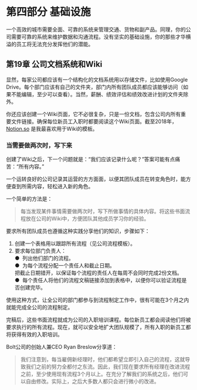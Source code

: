 # 第四部分 基础设施

一个高效的城市需要全面、可靠的系统来管理交通、货物和副产品。同理，你的公司需要可靠的系统来维护数据和沟通流程。没有坚实的基础设施，你的那些才华横溢的员工将无法充分发挥他们的潜能。

## 第19章 公司文档系统和Wiki
显然，每家公司都应该有一个结构化的文档系统用以存储文件，比如使用Google Drive。每个部门应该有自己的文件夹，部门内所有团队成员都应该能够访问（如果不能编辑，至少可以查看）。当然，薪酬、绩效评估和绩效改进计划的文件夹除外。

你还应该创建一个Wiki页面，它不必很复杂，只是一份文档，包含公司内所有重要文件链接。确保每位新员工入职时都要阅读这个Wiki页面。截至2018年，[Notion.so](https://www.notion.so/) 是我最喜欢用于Wiki的模板。

### 当需要做两次时，写下来

创建了Wiki之后，下一个问题就是：“我们应该记录什么呢？”答案可能有点痛苦：“所有内容。”

一个运转良好的公司记录其运营的方方面面，以便其团队成员在转变角色时，能方便查到所需内容，轻松进入新的角色。

一个简单的方法是：
> 每当发现某件事情需要做两次时，写下所做事情的具体内容。将这些书面流程放在公司的Wiki中，方便团队其他成员学习你的经验。

要求所有团队成员也遵循这种实践分享他们的知识，步骤如下：

1.	创建一个表格用以跟踪所有流程（见公司流程模板）。
2.	要求每位部门负责人：<br>
  ●&nbsp;&nbsp;列出他们部门的流程。<br>
  ●&nbsp;&nbsp;为每个流程分配一个责任人和截止日期。<br>
     把截止日期错开，以保证每个流程的责任人在每周不会同时完成2份文档。<br>
  ●&nbsp;&nbsp;每个责任人将他们的流程文稿链接添加到表格中，以便你可以验证流程是否创建完毕。<br>

使用这种方式，让全公司的部门都参与到流程制定工作中，很有可能在3个月之内就能完成全公司的流程制定。

完稿后，这些书面流程就成为公司的入职培训课程。每位新员工都会阅读他们将被要求执行的所有流程。现在，就可以安全地扩大团队规模了，所有入职的新员工都将获得有效的入职培训。

Bolt公司的创始人兼CEO Ryan Breslow分享道：

> 我们注意到，每当雇佣新经理时，他们都希望立即引入自己的流程，这就导致我们之前的努力全都付之东流。因此，我们现在要求所有经理在改进流程之前，至少使用现有流程3个月以上。在充分了解我们的系统之后，他们可以自由修改。实际上，之后大多数人都只会进行微小的改进。
